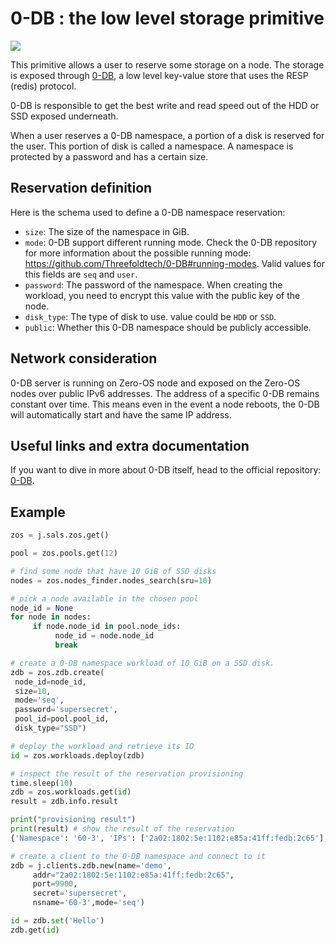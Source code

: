 # 0-DB : the low level storage primitive

![](0db_head.png)

This primitive allows a user to reserve some storage on a node. The storage is exposed through [0-DB](https://github.com/Threefoldtech/0-DB), a low level key-value store that uses the RESP (redis) protocol.

0-DB is responsible to get the best write and read speed out of the HDD or SSD exposed underneath.

When a user reserves a 0-DB namespace, a portion of a disk is reserved for the user. This portion of disk is called a namespace. A namespace is protected by a password and has a certain size.

## Reservation definition

Here is the schema used to define a 0-DB namespace reservation:

- `size`: The size of the namespace in GiB.
- `mode`: 0-DB support different running mode. Check the 0-DB repository for more information about the possible running mode: https://github.com/Threefoldtech/0-DB#running-modes. Valid values for this fields are `seq` and `user`.
- `password`: The password of the namespace. When creating the workload, you need to encrypt this value with the public key of the node.
- `disk_type`: The type of disk to use. value could be `HDD` or `SSD`.
- `public`: Whether this 0-DB namespace should be publicly accessible.

## Network consideration

0-DB server is running on Zero-OS node and exposed on the Zero-OS nodes over public IPv6 addresses. The address of a specific 0-DB remains constant over time. This means even in the event a node reboots, the 0-DB will automatically start and have the same IP address.

## Useful links and extra documentation

If you want to dive in more about 0-DB itself, head to the official repository: [0-DB](https://github.com/Threefoldtech/0-DB).

## Example

```python
zos = j.sals.zos.get()

pool = zos.pools.get(12)

# find some node that have 10 GiB of SSD disks
nodes = zos.nodes_finder.nodes_search(sru=10)

# pick a node available in the chosen pool
node_id = None
for node in nodes:
     if node.node_id in pool.node_ids:
          node_id = node.node_id
          break

# create a 0-DB namespace workload of 10 GiB on a SSD disk.
zdb = zos.zdb.create(
 node_id=node_id,
 size=10,
 mode='seq',
 password='supersecret',
 pool_id=pool.pool_id,
 disk_type="SSD")

# deploy the workload and retrieve its ID
id = zos.workloads.deploy(zdb)

# inspect the result of the reservation provisioning
time.sleep(10)
zdb = zos.workloads.get(id)
result = zdb.info.result

print("provisioning result")
print(result) # show the result of the reservation
{'Namespace': '60-3', 'IPs': ['2a02:1802:5e:1102:e85a:41ff:fedb:2c65'], 'Port': 9900}

# create a client to the 0-DB namespace and connect to it
zdb = j.clients.zdb.new(name='demo',
     addr="2a02:1802:5e:1102:e85a:41ff:fedb:2c65",
     port=9900,
     secret='supersecret',
     nsname='60-3',mode='seq')

id = zdb.set('Hello')
zdb.get(id)
```
